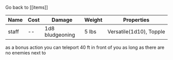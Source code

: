 Go back to [[items]]

| Name  | Cost | Damage          | Weight | Properties              |
| ----- | ---- | --------------- | ------ | ----------------------- |
| staff | --   | 1d8 bludgeoning | 5 lbs  | Versatile(1d10), Topple |
as a bonus action you can teleport 40 ft in front of you as long as there are no enemies next to 